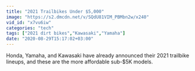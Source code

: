 ```yaml
---
title: "2021 Trailbikes Under $5,000"
image: "https://s2.dmcdn.net/v/SQdU81VIM_PBMbn2w/x240"
vid_id: "x7vu6iw"
categories: "tech"
tags: ["2021 dirt bikes","Kawasaki","Yamaha"]
date: "2020-08-29T15:17:02+03:00"
---
```

Honda, Yamaha, and Kawasaki have already announced their 2021 trailbike lineups, and these are the more affordable sub-$5K models.

